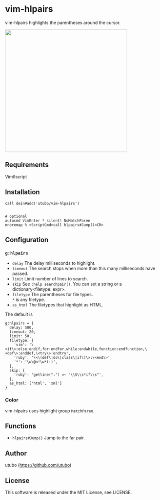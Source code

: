 # vim-hlpairs

vim-hlpairs highlights the parentheses around the cursor.

<img src="https://user-images.githubusercontent.com/6848636/225357852-5eca2053-ee41-41a3-9d57-d6bd249b29cc.gif" width="400">

## Requirements

Vim9script

## Installation

```vim
call dein#add('utubo/vim-hlpairs')


# optional
autocmd VimEnter * silent! NoMatchParen
nnoremap % <ScriptCmd>call hlpairs#Jump()<CR>
```

## Configuration

### `g:hlpairs`

- `delay` The delay milliseconds to highlight.
- `timeout` The search stops when more than this many milliseconds have passed.
- `limit` Limit number of lines to search.
- `skip` See `:help searchpair()`.
  You can set a string or a dictionary&lt;filetype: expr&gt;.
- `filetype` The parentheses for file types.  
  `*` is any filetype.
- `as_html` The filetypes that highlight as HTML.

The default is
```vimscript
g:hlpairs = {
  delay: 500,
  timeout: 20,
  limit: 50,
  filetype: {
    'vim': '\<if\>:else:endif,for:endfor,while:endwhile,function:endfunction,\<def\>:enddef,\<try\>:endtry',
    'ruby': '\<\(def\|do\|class\|if\)\>:\<end\>',
    '*': '\w\@<!\w*(:)',
  },
  skip: {
    'ruby': 'getline(".") =~ "\\S\\s*if\\s"',
  },
  as_html: ['html', 'xml']
}
```

### Color
vim-hlpairs uses highlight group `MatchParen`.

## Functions

- `hlpairs#Jump()` Jump to the far pair.

## Author
utubo (https://github.com/utubo)

## License
This software is released under the MIT License, see LICENSE.


